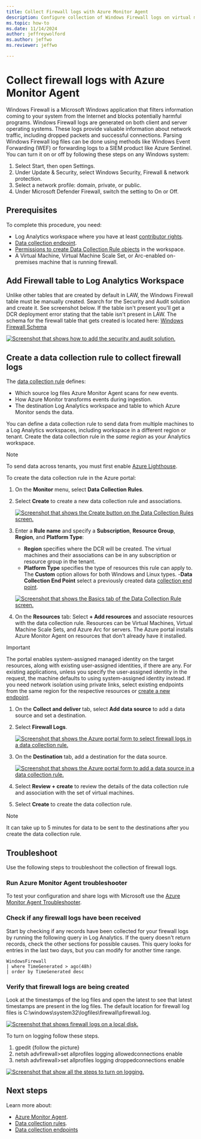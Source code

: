 ```yaml
---
title: Collect Firewall logs with Azure Monitor Agent
description: Configure collection of Windows Firewall logs on virtual machines with Azure Monitor Agent.
ms.topic: how-to
ms.date: 11/14/2024
author: jeffreywolford
ms.author: jeffwo
ms.reviewer: jeffwo

---
```


# Collect firewall logs with Azure Monitor Agent
Windows Firewall is a Microsoft Windows application that filters information coming to your system from the Internet and blocks potentially harmful programs. Windows Firewall logs are generated on both client and server operating systems. These logs provide valuable information about network traffic, including dropped packets and successful connections. Parsing Windows Firewall log files can be done using methods like Windows Event Forwarding (WEF) or forwarding logs to a SIEM product like Azure Sentinel. You can turn it on or off by following these steps on any Windows system:
1. Select Start, then open Settings.
1. Under Update & Security, select Windows Security, Firewall & network protection.
1. Select a network profile: domain, private, or public.
1. Under Microsoft Defender Firewall, switch the setting to On or Off.

## Prerequisites
To complete this procedure, you need: 
- Log Analytics workspace where you have at least [contributor rights](../logs/manage-access.md#azure-rbac).
- [Data collection endpoint](../essentials/data-collection-endpoint-overview.md#create-a-data-collection-endpoint).
- [Permissions to create Data Collection Rule objects](../essentials/data-collection-rule-overview.md) in the workspace.
- A Virtual Machine, Virtual Machine Scale Set, or Arc-enabled on-premises machine that is running firewall. 

## Add Firewall table to Log Analytics Workspace
Unlike other tables that are created by default in LAW, the Windows Firewall table must be manually created. Search for the Security and Audit solution and create it. See screenshot below. If the table isn't present you'll get a DCR deployment error stating that the table isn't present in LAW.  The schema for the firewall table that gets created is located here: [Windows Firewall Schema](/azure/azure-monitor/reference/tables/windowsfirewall)

[ ![Screenshot that shows how to add the security and audit solution.](media/data-collection-firewall-log/security-and-audit-solution.png) ](./media/data-collection-firewall-log/security-and-audit-solution.png#lightbox)

## Create a data collection rule to collect firewall logs
The [data collection rule](../essentials/data-collection-rule-overview.md) defines: 
- Which source log files Azure Monitor Agent scans for new events.
- How Azure Monitor transforms events during ingestion.
- The destination Log Analytics workspace and table to which Azure Monitor sends the data.

You can define a data collection rule to send data from multiple machines to a Log Analytics workspaces, including  workspace in a different region or tenant. Create the data collection rule in the *same region* as your Analytics workspace.

> [!NOTE]
> To send data across tenants, you must first enable [Azure Lighthouse](/azure/lighthouse/overview).

To create the data collection rule in the Azure portal:
1. On the **Monitor** menu, select **Data Collection Rules**.
1. Select **Create** to create a new data collection rule and associations.

    [ ![Screenshot that shows the Create button on the Data Collection Rules screen.](media/data-collection-firewall-log/data-collection-rules-updated.png) ](media/data-collection-firewall-log/data-collection-rules-updated.png#lightbox)
   
1. Enter a **Rule name** and specify a **Subscription**, **Resource Group**, **Region**, and **Platform Type**:
    - **Region** specifies where the DCR will be created. The virtual machines and their associations can be in any subscription or resource group in the tenant.
    - **Platform Type** specifies the type of resources this rule can apply to. The **Custom** option allows for both Windows and Linux types.
    -**Data Collection End Point** select a previously created data [collection end point](../essentials/data-collection-endpoint-overview.md).
      
    [ ![Screenshot that shows the Basics tab of the Data Collection Rule screen.](media/data-collection-firewall-log/data-collection-rule-basics-updated.png) ](media/data-collection-firewall-log/data-collection-rule-basics-updated.png#lightbox)
1. On the **Resources** tab: Select **+ Add resources** and associate resources with the data collection rule. Resources can be Virtual Machines, Virtual Machine Scale Sets, and Azure Arc for servers. The Azure portal installs Azure Monitor Agent on resources that don't already have it installed. 

> [!IMPORTANT]
> The portal enables system-assigned managed identity on the target resources, along with existing user-assigned
> identities, if there are any. For existing applications, unless you specify the user-assigned identity in the
> request, the machine defaults to using system-assigned identity instead. If you need network isolation using private
> links, select existing endpoints from the same region for the respective resources or [create a new endpoint](../essentials/data-collection-endpoint-overview.md).

1. On the **Collect and deliver** tab, select **Add data source** to add a data source and set a destination.
1. Select **Firewall Logs**.

    [ ![Screenshot that shows the Azure portal form to select firewall logs in a data collection rule.](media/data-collection-firewall-log/firewall-data-collection-rule.png)](media/data-collection-firewall-log/firewall-data-collection-rule.png#lightbox)

1. On the **Destination** tab, add a destination for the data source.

    [ ![Screenshot that shows the Azure portal form to add a data source in a data collection rule.](media/data-collection-firewall-log/data-collection-rule-destination.png) ](media/data-collection-firewall-log/data-collection-rule-destination.png#lightbox)

1. Select **Review + create** to review the details of the data collection rule and association with the set of virtual machines.
1. Select **Create** to create the data collection rule.

> [!NOTE]
> It can take up to 5 minutes for data to be sent to the destinations after you create the data collection rule.



## Troubleshoot
Use the following steps to troubleshoot the collection of firewall logs. 

### Run Azure Monitor Agent troubleshooter
To test your configuration and share logs with Microsoft use the [Azure Monitor Agent Troubleshooter](../agents/troubleshooter-ama-windows.md).

### Check if any firewall logs have been received
Start by checking if any records have been collected for your firewall logs by running the following query in Log Analytics. If the query doesn't return records, check the other sections for possible causes. This query looks for entries in the last two days, but you can modify for another time range.

``` kusto
WindowsFirewall
| where TimeGenerated > ago(48h)
| order by TimeGenerated desc
```

### Verify that firewall logs are being created
Look at the timestamps of the log files and open the latest to see that latest timestamps are present in the log files. The default location for firewall log files is C:\windows\system32\logfiles\firewall\pfirewall.log.

[ ![Screenshot that shows firewall logs on a local disk.](media/data-collection-firewall-log/firewall-files-on-disk.png) ](media/data-collection-firewall-log/firewall-files-on-disk.png#lightbox)

To turn on logging follow these steps.
1. gpedit {follow the picture}​
2. netsh advfirewall>set allprofiles logging allowedconnections enable​
3. netsh advfirewall>set allprofiles logging droppedconnections enable​

[ ![Screenshot that show all the steps to turn on logging.](media/data-collection-firewall-log/turn-on-firewall-logging.png) ](media/data-collection-firewall-log/turn-on-firewall-logging.png#lightbox)

## Next steps
Learn more about: 
- [Azure Monitor Agent](../agents/azure-monitor-agent-overview.md).
- [Data collection rules](../essentials/data-collection-rule-overview.md).
- [Data collection endpoints](../essentials/data-collection-endpoint-overview.md)
